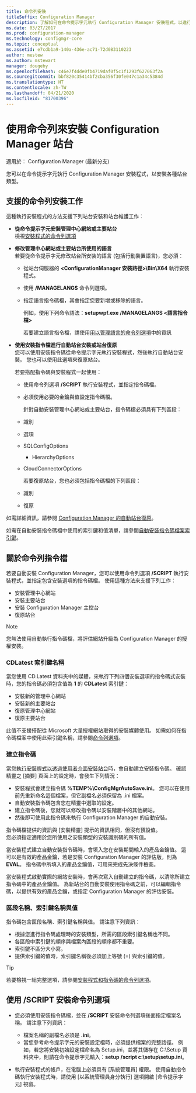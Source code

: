 ```yaml
---
title: 命令列安裝
titleSuffix: Configuration Manager
description: 了解如何在命令提示字元執行 Configuration Manager 安裝程式，以進行各種站台安裝。
ms.date: 03/27/2017
ms.prod: configuration-manager
ms.technology: configmgr-core
ms.topic: conceptual
ms.assetid: e7cdb1a9-140a-436e-ac71-72d083110223
author: mestew
ms.author: mstewart
manager: dougeby
ms.openlocfilehash: c46e7f4dde0fb4719daf0f5c1f1293f627063f2a
ms.sourcegitcommit: bbf820c35414bf2cba356f30fe047c1a34c5384d
ms.translationtype: HT
ms.contentlocale: zh-TW
ms.lasthandoff: 04/21/2020
ms.locfileid: "81700396"
---
```

# <a name="use-a-command-line-to-install-configuration-manager-sites"></a>使用命令列來安裝 Configuration Manager 站台

適用於：  Configuration Manager (最新分支)

 您可以在命令提示字元執行 Configuration Manager 安裝程式，以安裝各種站台類型。

## <a name="supported-tasks-for-command-line-installations"></a>支援的命令列安裝工作
 這種執行安裝程式的方法支援下列站台安裝和站台維護工作︰

- **從命令提示字元安裝管理中心網站或主要站台**  
  檢視[安裝程式的命令列選項](../../../../core/servers/deploy/install/command-line-options-for-setup.md)

- **修改管理中心網站或主要站台所使用的語言**  
   若要從命令提示字元修改站台所安裝的語言 (包括行動裝置語言)，您必須：  

  - 從站台伺服器的 **&lt;ConfigurationManager 安裝路徑\>\Bin\X64** 執行安裝程式。
  - 使用 **/MANAGELANGS** 命令列選項。
  - 指定語言指令碼檔，其會指定您要新增或移除的語言。  

    例如，使用下列命令語法：**setupwpf.exe /MANAGELANGS &lt;語言指令檔\>**  

    若要建立語言指令檔，請使用[用以管理語言的命令列選項](../../../../core/servers/deploy/install/command-line-options-for-setup.md#bkmk_Lang)中的資訊  

- **使用安裝指令檔進行自動站台安裝或站台復原**  
   您可以使用安裝指令碼從命令提示字元執行安裝程式，然後執行自動站台安裝。 您也可以使用此選項來復原站台。    

   若要搭配指令碼與安裝程式一起使用：  

  - 使用命令列選項 **/SCRIPT** 執行安裝程式，並指定指令碼檔。  

  - 必須使用必要的金鑰與值設定指令碼檔。  

    針對自動安裝管理中心網站或主要站台，指令碼檔必須具有下列區段：  

  - 識別    
  - 選項    
  - SQLConfigOptions    
    -   HierarchyOptions    
  - CloudConnectorOptions   

    若要復原站台，您也必須包括指令碼檔的下列區段：  

  - 識別  
  - 復原

如需詳細資訊，請參閱 [Configuration Manager 的自動站台復原](../../manage/unattended-recovery.md)。  

如需在自動安裝指令碼檔中使用的索引鍵和值清單，請參閱[自動安裝指令碼檔案索引鍵](../../../../core/servers/deploy/install/command-line-options-for-setup.md#bkmk_Unattended)。  

## <a name="about-the-command-line-script-file"></a>關於命令列指令檔  
 若要自動安裝 Configuration Manager，您可以使用命令列選項 **/SCRIPT** 執行安裝程式，並指定包含安裝選項的指令碼檔。 使用這種方法來支援下列工作：  

-   安裝管理中心網站  
-   安裝主要站台  
-   安裝 Configuration Manager 主控台  
-   復原站台  

> [!NOTE]  
>  您無法使用自動執行指令碼檔，將評估網站升級為 Configuration Manager 的授權安裝。  

### <a name="the-cdlatest-key-name"></a>CDLatest 索引鍵名稱
當您使用 CD.Latest 資料夾中的媒體，來執行下列四個安裝選項的指令碼式安裝時，您的指令碼必須包含值為 **1** 的 **CDLatest** 索引鍵：
- 安裝新的管理中心網站
- 安裝新的主要站台
- 復原管理中心網站
- 復原主要站台

此值不支援搭配從 Microsoft 大量授權網站取得的安裝媒體使用。
如需如何在指令碼檔案中使用此索引鍵名稱，請參閱[命令列選項](command-line-options-for-setup.md)。



### <a name="create-the-script"></a>建立指令碼
當您[執行安裝程式以透過使用者介面安裝站台](../../../../core/servers/deploy/install/use-the-setup-wizard-to-install-sites.md)時，會自動建立安裝指令碼。  確認精靈之 [摘要]  頁面上的設定時，會發生下列情況：  

-   安裝程式會建立指令碼 **%TEMP%\ConfigMgrAutoSave.ini**。  您可以在使用前先重新命名這個檔案，但它副檔名必須保留為 .ini 檔案。  
-   自動安裝指令碼包含您在精靈中選取的設定。  
-   建立指令碼後，您就可以修改指令碼以安裝階層中的其他網站。  
-   然後即可使用此指令碼來執行 Configuration Manager 的自動安裝。  

指令碼檔提供的資訊與 [安裝精靈] 提示的資訊相同，但沒有預設值。   
您必須指定適用於您所使用之安裝類型的安裝識別碼的所有值。   

當安裝程式建立自動安裝指令碼時，會填入您在安裝期間輸入的產品金鑰值。 這可以是有效的產品金鑰，若是安裝 Configuration Manager 的評估版，則為 **EVAL**。 指令碼中所填入的產品金鑰值，可用來完成先決條件檢查。   

當安裝程式啟動實際的網站安裝時，會再次寫入自動建立的指令碼，以清除所建立指令碼中的產品金鑰值。 為新站台的自動安裝使用指令碼之前，可以編輯指令碼，以提供有效的產品金鑰，或指定 Configuration Manager 的評估安裝。  

### <a name="section-names-key-names-and-values"></a>區段名稱、索引鍵名稱與值
指令碼包含區段名稱、索引鍵名稱與值。 請注意下列資訊：
-   根據您進行指令碼處理時的安裝類型，所需的區段索引鍵名稱也不同。
-   各區段中索引鍵的順序與檔案內區段的順序都不重要。     
-   索引鍵不區分大小寫。  
-   提供索引鍵的值時，索引鍵名稱後必須加上等號 (=) 與索引鍵的值。    

> [!TIP]  
>  若要檢視一組完整選項，請參閱[安裝程式和指令碼的命令列選項](../../../../core/servers/deploy/install/command-line-options-for-setup.md)。  

## <a name="use-the-script-setup-command-line-option"></a>使用 /SCRIPT 安裝命令列選項

-   您必須使用安裝指令碼檔，並在 **/SCRIPT** 安裝命令列選項後面指定檔案名稱。 請注意下列資訊：   
    -   檔案名稱的副檔名必須是 **.ini**。  
    -   當您參考命令提示字元的安裝設定檔時，必須提供檔案的完整路徑。 例如，若您將安裝初始設定檔命名為 Setup.ini，並將其儲存在 C:\Setup 資料夾中，則請在命令提示字元輸入：**setup /script c:\setup\setup.ini**。  

-   執行安裝程式的帳戶，在電腦上必須具有 [系統管理員]  權限。 使用自動指令碼執行安裝程式時，請使用 [以系統管理員身分執行]  選項開啟 [命令提示字元] 視窗。   
